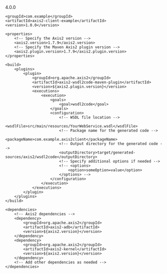 <project xmlns="http://maven.apache.org/POM/4.0.0"
         xmlns:xsi="http://www.w3.org/2001/XMLSchema-instance"
         xsi:schemaLocation="http://maven.apache.org/POM/4.0.0 http://maven.apache.org/xsd/maven-4.0.0.xsd">
    <modelVersion>4.0.0</modelVersion>

    <groupId>com.example</groupId>
    <artifactId>axis2-client-example</artifactId>
    <version>1.0.0</version>

    <properties>
        <!-- Specify the Axis2 version -->
        <axis2.version>1.7.9</axis2.version>
        <!-- Specify the Maven Axis2 plugin version -->
        <axis2.plugin.version>1.7.9</axis2.plugin.version>
    </properties>

    <build>
        <plugins>
            <plugin>
                <groupId>org.apache.axis2</groupId>
                <artifactId>axis2-wsdl2code-maven-plugin</artifactId>
                <version>${axis2.plugin.version}</version>
                <executions>
                    <execution>
                        <goals>
                            <goal>wsdl2code</goal>
                        </goals>
                        <configuration>
                            <!-- WSDL file location -->
                            <wsdlFile>src/main/resources/YourWebService.wsdl</wsdlFile>
                            <!-- Package name for the generated code -->
                            <packageName>com.example.axis2client</packageName>
                            <!-- Output directory for the generated code -->
                            <outputDirectory>target/generated-sources/axis2/wsdl2code</outputDirectory>
                            <!-- Specify additional options if needed -->
                            <!-- <options>
                                <option>someOption=value</option>
                            </options> -->
                        </configuration>
                    </execution>
                </executions>
            </plugin>
        </plugins>
    </build>

    <dependencies>
        <!-- Axis2 dependencies -->
        <dependency>
            <groupId>org.apache.axis2</groupId>
            <artifactId>axis2-adb</artifactId>
            <version>${axis2.version}</version>
        </dependency>
        <dependency>
            <groupId>org.apache.axis2</groupId>
            <artifactId>axis2-kernel</artifactId>
            <version>${axis2.version}</version>
        </dependency>
        <!-- Add other dependencies as needed -->
    </dependencies>
</project>
